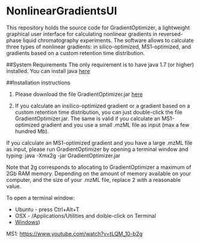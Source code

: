 NonlinearGradientsUI
====================

This repository holds the source code for GradientOptimizer, a lightweight graphical user interface for calculating nonlinear gradients in reversed-phase liquid chromatography experiments. The software allows to calculate three types of nonlinear gradients: in silico-optimized, MS1-optimized, and gradients based on a custom retention time distribution. 

##System Requirements 
The only requirement is to have java 1.7 (or higher) installed. You can install java [here](https://www.java.com/en/) 


##Installation instructions
1. Please download the file GradientOptimizer.jar [here](https://github.com/statisticalbiotechnology/NonlinearGradientsUI/releases/download/v1.0/GradientOptimizer.jar) 

2. If you calculate an insilico-optimized gradient or a gradient based on a custom retention time distribution, you can just double-click the file GradientOptimizer.jar. The same is valid if you calculate an MS1-optimized gradient and you use a small .mzML file as input (max a few hundred Mb).

If you calculate an MS1-optimized gradient and you have a large .mzML file as input, please run GradientOptimizer by opening a terminal window and typing: 
java -Xmx2g -jar GradientOptimizer.jar

Note that 2g corresponds to allocating to GradientOptimizer a maximum of 2Gb RAM memory. Depending on the amount of memory available on your computer, and the size of your .mzML file, replace 2 with a reasonable value.

To open a terminal window:
* Ubuntu - press Ctrl+Alt+T
* OSX -  /Applications/Utilities and doible-click on Terminal
* [Windows](http://windows.microsoft.com/en-us/windows-vista/open-a-command-prompt-window))

MS1:
https://www.youtube.com/watch?v=tLQM_10-b2g

